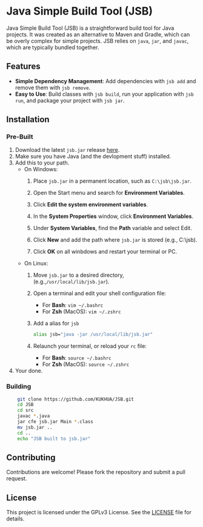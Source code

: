 # Java Simple Build Tool (JSB)

Java Simple Build Tool (JSB) is a straightforward build tool for Java projects. It was created as an alternative to Maven and Gradle, which can be overly complex for simple projects. JSB relies on `java`, `jar`, and `javac`, which are typically bundled together.

## Features

- **Simple Dependency Management**: Add dependencies with `jsb add` and remove them with `jsb remove`.
- **Easy to Use**: Build classes with `jsb build`, run your application with `jsb run`, and package your project with `jsb jar`.

## Installation
### Pre-Built
1. Download the latest `jsb.jar` release [here](https://github.com/KUKHUA/JSB/releases).
3. Make sure you have Java (and the devlopment stuff) installed.
2. Add this to your path.
    * On Windows:
        1.  Place `jsb.jar` in a permanent location, such as `C:\jsb\jsb.jar`.

        2.  Open the Start menu and search for **Environment Variables**.

        3.  Click **Edit the system environment variables**.

        4.  In the **System Properties** window, click **Environment Variables**.

        5.  Under **System Variables**, find the **Path** variable and select Edit.

        6. Click **New** and add the path where `jsb.jar` is stored (e.g., C:\jsb\).

        7.  Click **OK** on all winbdows and restart your terminal or PC.
    * On Linux:
        1.  Move `jsb.jar` to a desired directory, (e.g.,`/usr/local/lib/jsb.jar`).

        2.  Open a terminal and edit your shell configuration file:
            * For **Bash**: `vim ~/.bashrc`
            * For **Zsh** (MacOS): `vim ~/.zshrc`

        3. Add a alias for `jsb`
            ```bash
            alias jsb="java -jar /usr/local/lib/jsb.jar"
            ```

        4. Relaunch your terminal, or reload your `rc` file:
            * For **Bash**: `source ~/.bashrc `
            * For **Zsh** (MacOS): `source ~/.zshrc` 
4. Your done.


### Building
```bash
    git clone https://github.com/KUKHUA/JSB.git
    cd JSB
    cd src
    javac *.java
    jar cfe jsb.jar Main *.class
    mv jsb.jar ..
    cd ..
    echo "JSB built to jsb.jar"
````

## Contributing

Contributions are welcome! Please fork the repository and submit a pull request.

## License

This project is licensed under the GPLv3 License. See the [LICENSE](#) file for details.
